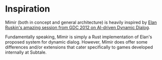 # Inspiration

Mímir (both in concept and general architecture) is heavily inspired by [Elan Ruskin's amazing session from GDC 2012 on AI-driven Dynamic Dialog][gdc].

Fundamentally speaking, Mímir is simply a Rust implementation of Elan's proposed system for dynamic dialog. However, Mímir does offer some differences and/or extensions that cater specifically to games developed internally at Subtale.

[gdc]: https://www.youtube.com/watch?v=tAbBID3N64A